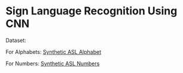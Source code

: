 # Sign Language Recognition Using CNN

Dataset:

For Alphabets: [Synthetic ASL Alphabet](https://www.kaggle.com/datasets/lexset/synthetic-asl-alphabet)

For Numbers: [Synthetic ASL Numbers](https://www.kaggle.com/datasets/lexset/synthetic-asl-numbers)
